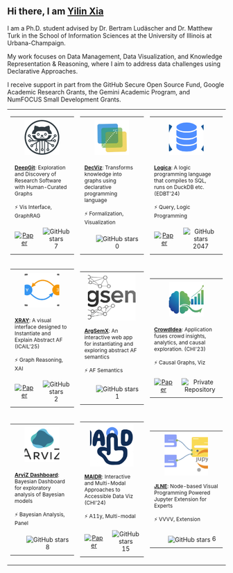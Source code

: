 ## Hi there, I am [Yilin Xia](https://yilinxia.com/)

I am a Ph.D. student advised by Dr. Bertram Ludäscher and Dr. Matthew Turk in the School of Information Sciences at the University of Illinois at Urbana-Champaign.

My work focuses on Data Management, Data Visualization, and Knowledge Representation & Reasoning, where I aim to address data challenges using Declarative Approaches.

I receive support in part from the GitHub Secure Open Source Fund, Google Academic Research Grants, the Gemini Academic Program, and NumFOCUS Small Development Grants.
<table>
<tr height="320px">
<td>
<table>
  <tr height="100px">
    <td colspan="4" align="center" valign="middle">
      <a href="https://github.com/data-exp-lab/deepgit">
        <img src="assets/project_deepgit.png" width="80" height="80" style="object-fit: cover;" />
      </a>
    </td>
  </tr>
  <tr height="120px">
    <td width="250px" colspan="4" valign="top" style="padding: 10px; font-size: 12px;">
      <a href="https://github.com/data-exp-lab/deepgit"><strong>DeepGit</strong></a>: Exploration and Discovery of Research Software with Human-Curated Graphs
      <br><br>⚡ Vis Interface, GraphRAG
    </td>
  </tr>
  
<tr height="40px">
  
<td align="center" style="padding: 10px;">
  <a href="https://openreview.net/pdf?id=35iRjCwXLu">
    <img src="https://cdn.jsdelivr.net/gh/Readme-Workflows/Readme-Icons@main/icons/octicons/Wiki.svg" width="20px" alt="Paper" align="center">
  </a>
</td>
  <td align="center" style="padding: 10px;">
    <img src="https://cdn.jsdelivr.net/gh/Readme-Workflows/Readme-Icons@main/icons/octicons/StarredRepositoryYellow.svg" width="20px" alt="GitHub stars" align="center"> 7
  </td>
</tr>
</table>
</td>
<td>
<table>
  <tr height="100px">
    <td colspan="4" align="center" valign="middle">
      <a href="https://github.com/yilinxia/DecViz">
        <img src="assets/project_decviz.png" width="80" height="80" style="object-fit: cover;" />
      </a>
    </td>
  </tr>
  <tr height="120px">
    <td width="250px" colspan="4" valign="top" style="padding: 10px; font-size: 12px;">
      <a href="https://github.com/yilinxia/DecViz"><strong>DecViz</strong></a>: Transforms knowledge into graphs using declarative programming language
      <br><br>⚡ Formalization, Visualization
    </td>
  </tr>
  
<tr height="40px">
  <td align="center" valign="middle" style="padding: 10px;"></td>
  <td align="center" style="padding: 10px;">
    <img src="https://cdn.jsdelivr.net/gh/Readme-Workflows/Readme-Icons@main/icons/octicons/StarredRepositoryYellow.svg" width="20px" alt="GitHub stars" align="center"> 0
  </td>
</tr>
</table>
</td>
<td>
<table>
  <tr height="100px">
    <td colspan="4" align="center" valign="middle">
      <a href="https://github.com/evgskv/logica">
        <img src="assets/project_logica.png" width="80" height="80" style="object-fit: cover;" />
      </a>
    </td>
  </tr>
  <tr height="120px">
    <td width="250px" colspan="4" valign="top" style="padding: 10px; font-size: 12px;">
      <a href="https://github.com/evgskv/logica"><strong>Logica</strong></a>: A logic programming language that compiles to SQL, runs on DuckDB etc. (EDBT'24)
      <br><br>⚡ Query, Logic Programming
    </td>
  </tr>
  
<tr height="40px">
  
<td align="center" style="padding: 10px;">
  <a href="https://openproceedings.org/2024/conf/edbt/paper-253.pdf">
    <img src="https://cdn.jsdelivr.net/gh/Readme-Workflows/Readme-Icons@main/icons/octicons/Wiki.svg" width="20px" alt="Paper" align="center">
  </a>
</td>
  <td align="center" style="padding: 10px;">
    <img src="https://cdn.jsdelivr.net/gh/Readme-Workflows/Readme-Icons@main/icons/octicons/StarredRepositoryYellow.svg" width="20px" alt="GitHub stars" align="center"> 2047
  </td>
</tr>
</table>
</td>
</tr>
<tr height="320px">
<td>
<table>
  <tr height="100px">
    <td colspan="4" align="center" valign="middle">
      <a href="https://github.com/idaks/xray">
        <img src="assets/project_xray.png" width="80" height="80" style="object-fit: cover;" />
      </a>
    </td>
  </tr>
  <tr height="120px">
    <td width="250px" colspan="4" valign="top" style="padding: 10px; font-size: 12px;">
      <a href="https://github.com/idaks/xray"><strong>XRAY</strong></a>: A visual interface designed to Instantiate and Explain Abstract AF (ICAIL'25)
      <br><br>⚡ Graph Reasoning, XAI
    </td>
  </tr>
  
<tr height="40px">
  
<td align="center" style="padding: 10px;">
  <a href="https://xray-n7sd5.ondigitalocean.app/assets/cr-xray.pdf">
    <img src="https://cdn.jsdelivr.net/gh/Readme-Workflows/Readme-Icons@main/icons/octicons/Wiki.svg" width="20px" alt="Paper" align="center">
  </a>
</td>
  <td align="center" style="padding: 10px;">
    <img src="https://cdn.jsdelivr.net/gh/Readme-Workflows/Readme-Icons@main/icons/octicons/StarredRepositoryYellow.svg" width="20px" alt="GitHub stars" align="center"> 2
  </td>
</tr>
</table>
</td>
<td>
<table>
  <tr height="100px">
    <td colspan="4" align="center" valign="middle">
      <a href="https://github.com/xai-ca/argsemx">
        <img src="assets/project_argsemx.png" width="110" height="110" style="object-fit: cover;" />
      </a>
    </td>
  </tr>
  <tr height="120px">
    <td width="250px" colspan="4" valign="top" style="padding: 10px; font-size: 12px;">
      <a href="https://github.com/xai-ca/argsemx"><strong>ArgSemX</strong></a>: An interactive web app for instantiating and exploring abstract AF semantics
      <br><br>⚡ AF Semantics
    </td>
  </tr>
  
<tr height="40px">
  <td align="center" valign="middle" style="padding: 10px;"></td>
  <td align="center" style="padding: 10px;">
    <img src="https://cdn.jsdelivr.net/gh/Readme-Workflows/Readme-Icons@main/icons/octicons/StarredRepositoryYellow.svg" width="20px" alt="GitHub stars" align="center"> 1
  </td>
</tr>
</table>
</td>
<td>
<table>
  <tr height="100px">
    <td colspan="4" align="center" valign="middle">
      <a href="https://go.illinois.edu/crowdidea">
        <img src="assets/project_crowdidea.png" width="80" height="80" style="object-fit: cover;" />
      </a>
    </td>
  </tr>
  <tr height="120px">
    <td width="250px" colspan="4" valign="top" style="padding: 10px; font-size: 12px;">
      <a href="https://go.illinois.edu/crowdidea"><strong>CrowdIdea</strong></a>: Application fuses crowd insights, analytics, and causal exploration. (CHI'23)
      <br><br>⚡ Causal Graphs, Viz
    </td>
  </tr>
  
<tr height="40px">
  
<td align="center" style="padding: 10px;">
  <a href="https://dl.acm.org/doi/full/10.1145/3544548.3581021">
    <img src="https://cdn.jsdelivr.net/gh/Readme-Workflows/Readme-Icons@main/icons/octicons/Wiki.svg" width="20px" alt="Paper" align="center">
  </a>
</td>
  <td align="center" style="padding: 10px;">
    <img src="https://cdn.jsdelivr.net/gh/Readme-Workflows/Readme-Icons@main/icons/octicons/RequestedChanges.svg" width="20px" alt="Private Repository" align="center">
  </td>
</tr>
</table>
</td>
</tr>
<tr height="320px">
<td>
<table>
  <tr height="100px">
    <td colspan="4" align="center" valign="middle">
      <a href="https://github.com/arviz-devs/arviz_dashboard">
        <img src="assets/project_arviz.png" width="80" height="80" style="object-fit: cover;" />
      </a>
    </td>
  </tr>
  <tr height="120px">
    <td width="250px" colspan="4" valign="top" style="padding: 10px; font-size: 12px;">
      <a href="https://github.com/arviz-devs/arviz_dashboard"><strong>ArviZ Dashboard</strong></a>: Bayesian Dashboard for exploratory analysis of Bayesian models
      <br><br>⚡ Bayesian Analysis, Panel
    </td>
  </tr>
  
<tr height="40px">
  <td align="center" valign="middle" style="padding: 10px;"></td>
  <td align="center" style="padding: 10px;">
    <img src="https://cdn.jsdelivr.net/gh/Readme-Workflows/Readme-Icons@main/icons/octicons/StarredRepositoryYellow.svg" width="20px" alt="GitHub stars" align="center"> 8
  </td>
</tr>
</table>
</td>
<td>
<table>
  <tr height="100px">
    <td colspan="4" align="center" valign="middle">
      <a href="https://github.com/xability/maidr">
        <img src="assets/project_maidr.jpg" width="100" height="100" style="object-fit: cover;" />
      </a>
    </td>
  </tr>
  <tr height="120px">
    <td width="250px" colspan="4" valign="top" style="padding: 10px; font-size: 12px;">
      <a href="https://github.com/xability/maidr"><strong>MAIDR</strong></a>: Interactive and Multi-Modal Approaches to Accessible Data Viz (CHI'24)
      <br><br>⚡ A11y, Multi-modal
    </td>
  </tr>
  
<tr height="40px">
  
<td align="center" style="padding: 10px;">
  <a href="https://dl.acm.org/doi/full/10.1145/3613904.3642730">
    <img src="https://cdn.jsdelivr.net/gh/Readme-Workflows/Readme-Icons@main/icons/octicons/Wiki.svg" width="20px" alt="Paper" align="center">
  </a>
</td>
  <td align="center" style="padding: 10px;">
    <img src="https://cdn.jsdelivr.net/gh/Readme-Workflows/Readme-Icons@main/icons/octicons/StarredRepositoryYellow.svg" width="20px" alt="GitHub stars" align="center"> 15
  </td>
</tr>
</table>
</td>
<td>
<table>
  <tr height="100px">
    <td colspan="4" align="center" valign="middle">
      <a href="https://github.com/cropsinsilico/jupyterlab_nodeeditor">
        <img src="assets/project_jlne.png" width="100" height="100" style="object-fit: cover;" />
      </a>
    </td>
  </tr>
  <tr height="120px">
    <td width="250px" colspan="4" valign="top" style="padding: 10px; font-size: 12px;">
      <a href="https://github.com/cropsinsilico/jupyterlab_nodeeditor"><strong>JLNE</strong></a>: Node-based Visual Programming Powered Jupyter Extension for Experts
      <br><br>⚡ VVVV, Extension
    </td>
  </tr>
  
<tr height="40px">
  <td align="center" valign="middle" style="padding: 10px;"></td>
  <td align="center" style="padding: 10px;">
    <img src="https://cdn.jsdelivr.net/gh/Readme-Workflows/Readme-Icons@main/icons/octicons/StarredRepositoryYellow.svg" width="20px" alt="GitHub stars" align="center"> 6
  </td>
</tr>
</table>
</td>
</tr>
</table>